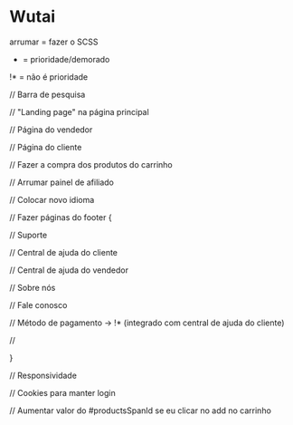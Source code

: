 # Wutai


arrumar = fazer o SCSS


* = prioridade/demorado


!* = não é prioridade


// Barra de pesquisa

// "Landing page" na página principal

// Página do vendedor

// Página do cliente

// Fazer a compra dos produtos do carrinho

// Arrumar painel de afiliado

// Colocar novo idioma

// Fazer páginas do footer {

  // Suporte

  // Central de ajuda do cliente

  // Central de ajuda do vendedor

  // Sobre nós

  // Fale conosco

  // Método de pagamento -> !* (integrado com central de ajuda do cliente)

  // 
  
}

// Responsividade

// Cookies para manter login

// Aumentar valor do #productsSpanId se eu clicar no add no carrinho
